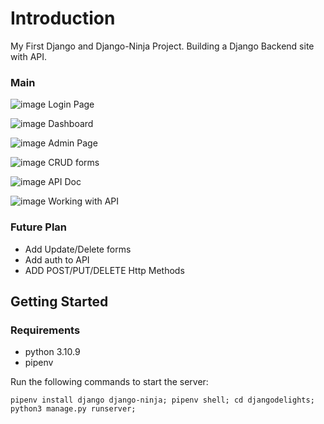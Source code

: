 # Introduction
My First Django and Django-Ninja Project.
Building a Django Backend site with API.

### Main
![image](https://user-images.githubusercontent.com/46592735/210513489-aadd1c24-67e3-480c-a149-bdd1d41c9735.png)
Login Page

![image](https://user-images.githubusercontent.com/46592735/210513397-1c703c03-59d6-435d-bde7-9d9db8b3f19c.png)
Dashboard

![image](https://user-images.githubusercontent.com/46592735/210514842-26ae6d70-b01f-44ab-953c-3f0c9aeab751.png)
Admin Page

![image](https://user-images.githubusercontent.com/46592735/210514980-016775e8-79d2-489f-9bf8-a6e80353b080.png)
CRUD forms

![image](https://user-images.githubusercontent.com/46592735/210513675-97df8db7-aa51-440a-920e-08cfd6f56044.png)
API Doc

![image](https://user-images.githubusercontent.com/46592735/210514673-2d80c572-028a-4f38-b9f2-e4730a652e0b.png)
Working with API

### Future Plan
* Add Update/Delete forms
* Add auth to API
* ADD POST/PUT/DELETE Http Methods

## Getting Started
### Requirements
* python 3.10.9
* pipenv

Run the following commands to start the server:
```
pipenv install django django-ninja; pipenv shell; cd djangodelights; python3 manage.py runserver;
```
